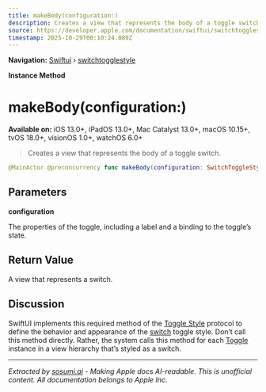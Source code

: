 ```yaml
---
title: makeBody(configuration:)
description: Creates a view that represents the body of a toggle switch.
source: https://developer.apple.com/documentation/swiftui/switchtogglestyle/makebody(configuration:)
timestamp: 2025-10-29T00:10:24.089Z
---
```


**Navigation:** [Swiftui](/documentation/swiftui) › [switchtogglestyle](/documentation/swiftui/switchtogglestyle)

**Instance Method**

# makeBody(configuration:)

**Available on:** iOS 13.0+, iPadOS 13.0+, Mac Catalyst 13.0+, macOS 10.15+, tvOS 18.0+, visionOS 1.0+, watchOS 6.0+

> Creates a view that represents the body of a toggle switch.

```swift
@MainActor @preconcurrency func makeBody(configuration: SwitchToggleStyle.Configuration) -> some View
```

## Parameters

**configuration**

The properties of the toggle, including a label and a binding to the toggle’s state.



## Return Value

A view that represents a switch.

## Discussion

SwiftUI implements this required method of the [Toggle Style](/documentation/swiftui/togglestyle) protocol to define the behavior and appearance of the [switch](/documentation/swiftui/togglestyle/switch) toggle style. Don’t call this method directly. Rather, the system calls this method for each [Toggle](/documentation/swiftui/toggle) instance in a view hierarchy that’s styled as a switch.

---

*Extracted by [sosumi.ai](https://sosumi.ai) - Making Apple docs AI-readable.*
*This is unofficial content. All documentation belongs to Apple Inc.*
